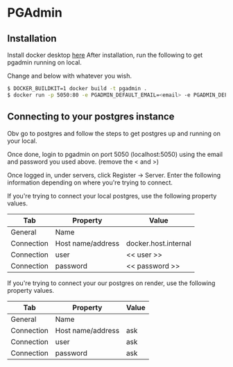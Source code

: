# PGAdmin

## Installation

Install docker desktop [here](https://docs.docker.com/desktop/) 
After installation, run the following to get pgadmin running on local.

Change <email> and <password> below with whatever you wish.
```bash
$ DOCKER_BUILDKIT=1 docker build -t pgadmin .
$ docker run -p 5050:80 -e PGADMIN_DEFAULT_EMAIL=<email> -e PGADMIN_DEFAULT_PASSWORD=<password>  pgadmin
```

## Connecting to your postgres instance

Obv go to postgres and follow the steps to get postgres up and running on your local.

Once done, login to pgadmin on port 5050 (localhost:5050) using the email and password you used above. (remove the < and >)

Once logged in, under servers, click Register -> Server.  Enter the following information depending on where you're trying to connect.

If you're trying to connect your local postgres, use the following property values.

| Tab | Property | Value | 
| --- | -------- | ----- |
| General | Name | <whatever you wish> |
| Connection | Host name/address | docker.host.internal |
| Connection | user | << user >> |
| Connection | password | << password >> |


If you're trying to connect your our postgres on render, use the following property values.

| Tab | Property | Value | 
| --- | -------- | ----- |
| General | Name | <whatever you wish> |
| Connection | Host name/address | ask |
| Connection | user | ask |
| Connection | password | ask |

